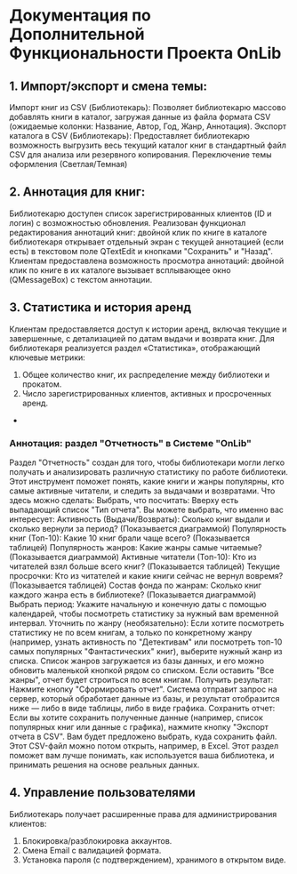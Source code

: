 # Документация по Дополнительной Функциональности Проекта OnLib

## 1. Импорт/экспорт и смена темы:
Импорт книг из CSV (Библиотекарь): Позволяет библиотекарю массово добавлять книги в каталог, загружая данные из файла формата CSV (ожидаемые колонки: Название, Автор, Год, Жанр, Аннотация).
Экспорт каталога в CSV (Библиотекарь): Предоставляет библиотекарю возможность выгрузить весь текущий каталог книг  в стандартный файл CSV для анализа или резервного копирования. Переключение темы оформления (Светлая/Темная)

## 2. Аннотация для книг:
Библиотекарю доступен список зарегистрированных клиентов (ID и логин) с возможностью обновления.
Реализован функционал редактирования аннотаций книг: двойной клик по книге в каталоге библиотекаря открывает отдельный экран с текущей аннотацией (если есть) в текстовом поле QTextEdit и кнопками "Сохранить" и "Назад".
Клиентам предоставлена возможность просмотра аннотаций: двойной клик по книге в их каталоге вызывает всплывающее окно (QMessageBox) с текстом аннотации.


## 3. Статистика и история аренд
Клиентам предоставляется доступ к истории аренд, включая текущие и завершенные, с детализацией по датам выдачи и возврата книг.
Для библиотекаря реализуется раздел «Статистика», отображающий ключевые метрики:
1) Общее количество книг, их распределение между библиотеки и прокатом.
2) Число зарегистрированных клиентов, активных и просроченных аренд.

+

### Аннотация: раздел "Отчетность" в Системе "OnLib"
Раздел "Отчетность" создан для того, чтобы библиотекари могли легко получать и анализировать различную статистику по работе библиотеки. Этот инструмент поможет понять, какие книги и жанры популярны, кто самые активные читатели, и следить за выдачами и возвратами.
Что здесь можно сделать:
Выбрать, что посчитать: Вверху есть выпадающий список "Тип отчета". Вы можете выбрать, что именно вас интересует:
Активность (Выдачи/Возвраты): Сколько книг выдали и сколько вернули за период? (Показывается диаграммой)
Популярность книг (Топ-10): Какие 10 книг брали чаще всего? (Показывается таблицей)
Популярность жанров: Какие жанры самые читаемые? (Показывается диаграммой)
Активные читатели (Топ-10): Кто из читателей взял больше всего книг? (Показывается таблицей)
Текущие просрочки: Кто из читателей и какие книги сейчас не вернул вовремя? (Показывается таблицей)
Состав фонда по жанрам: Сколько книг каждого жанра есть в библиотеке? (Показывается диаграммой)
Выбрать период: Укажите начальную и конечную даты с помощью календарей, чтобы посмотреть статистику за нужный вам временной интервал.
Уточнить по жанру (необязательно): Если хотите посмотреть статистику не по всем книгам, а только по конкретному жанру (например, узнать активность по "Детективам" или посмотреть топ-10 самых популярных "Фантастических" книг), выберите нужный жанр из списка. Список жанров загружается из базы данных, и его можно обновить маленькой кнопкой рядом со списком. Если оставить "Все жанры", отчет будет строиться по всем книгам.
Получить результат: Нажмите кнопку "Сформировать отчет". Система отправит запрос на сервер, который обработает данные из базы, и результат отобразится ниже — либо в виде таблицы, либо в виде графика.
Сохранить отчет: Если вы хотите сохранить полученные данные (например, список популярных книг или данные с графика), нажмите кнопку "Экспорт отчета в CSV". Вам будет предложено выбрать, куда сохранить файл. Этот CSV-файл можно потом открыть, например, в Excel.
Этот раздел поможет вам лучше понимать, как используется ваша библиотека, и принимать решения на основе реальных данных.

## 4. Управление пользователями
Библиотекарь получает расширенные права для администрирования клиентов:
1) Блокировка/разблокировка аккаунтов.
2) Смена Email с валидацией формата.
3) Установка пароля (с подтверждением), хранимого в открытом виде.
